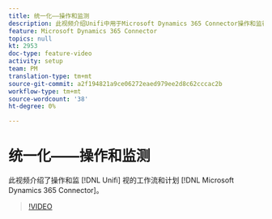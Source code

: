 ```yaml
---
title: 统一化——操作和监测
description: 此视频介绍Unifi中用于Microsoft Dynamics 365 Connector操作和监视的工作流和计划。
feature: Microsoft Dynamics 365 Connector
topics: null
kt: 2953
doc-type: feature-video
activity: setup
team: PM
translation-type: tm+mt
source-git-commit: a2f194821a9ce06272eaed979ee2d8c62cccac2b
workflow-type: tm+mt
source-wordcount: '38'
ht-degree: 0%

---
```



# 统一化——操作和监测

此视频介绍了操作和监 [!DNL Unifi] 视的工作流和计划 [!DNL Microsoft Dynamics 365 Connector]。

>[!VIDEO](https://video.tv.adobe.com/v/27391?quality=12)
